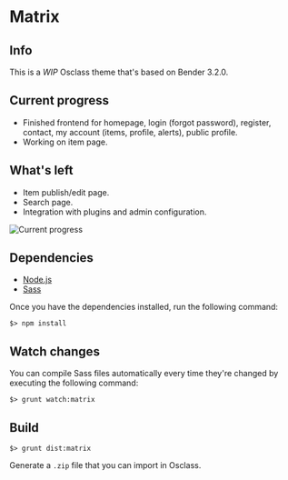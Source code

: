 # Matrix

## Info

This is a *WIP* Osclass theme that's based on Bender 3.2.0.

## Current progress

- Finished frontend for homepage, login (forgot password), register, contact, my account (items, profile, alerts), public profile.
- Working on item page.

## What's left

- Item publish/edit page.
- Search page.
- Integration with plugins and admin configuration.

![Current progress](https://i.postimg.cc/4yRQGcdb/some-progress-html-css.jpg)

## Dependencies

* [Node.js](http://nodejs.org/)
* [Sass](http://sass-lang.com/)

Once you have the dependencies installed, run the following command:

```
$> npm install
```

## Watch changes

You can compile Sass files automatically every time they're changed by executing the following command:

```
$> grunt watch:matrix
```

## Build

```
$> grunt dist:matrix
```

Generate a `.zip` file that you can import in Osclass.

